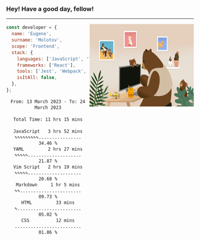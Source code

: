 ### Hey! Have a good day, fellow!
---
<img align='right' alt='GIF' vertical-align='center' src='./src/giphy.gif' width='280px' height='222px'/>

```javascript
const developer = {
  name: 'Eugene',
  surname: 'Molotov',
  scope: 'Frontend',
  stack: {
    languages: ['JavaScript', 'TypeScript'],
    frameworks: ['React'],
    tools: ['Jest', 'Webpack', 'Sass'],
    isItAll: false,
  },
};
```

<div align="center">
<!--START_SECTION:waka-->

```text
From: 13 March 2023 - To: 24 March 2023

Total Time: 11 hrs 15 mins

JavaScript   3 hrs 52 mins   ✎✎✎✎✎✎✎✎✎................   34.46 %
YAML         2 hrs 27 mins   ✎✎✎✎✎....................   21.87 %
Vim Script   2 hrs 19 mins   ✎✎✎✎✎....................   20.68 %
Markdown     1 hr 5 mins     ✎✎.......................   09.73 %
HTML         33 mins         ✎........................   05.02 %
CSS          12 mins         .........................   01.86 %
```

<!--END_SECTION:waka-->

